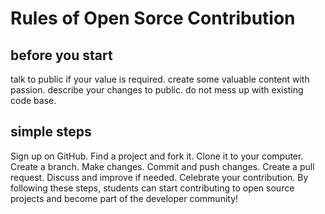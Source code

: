 # Rules of Open Sorce Contribution

## before you start

talk to public if your value is required.
create some valuable content with passion.
describe your changes to public.
do not mess up with existing code base.

## simple steps

Sign up on GitHub.
Find a project and fork it.
Clone it to your computer.
Create a branch.
Make changes.
Commit and push changes.
Create a pull request.
Discuss and improve if needed.
Celebrate your contribution.
By following these steps, students can start contributing to open source projects and become part of the developer community!
